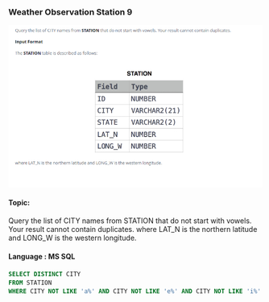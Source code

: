 ### Weather Observation Station 9


<img src="../PIc/14.png" alt="solution">


#### Topic:
Query the list of CITY names from STATION that do not start with vowels. Your result cannot contain duplicates.
where LAT_N is the northern latitude and LONG_W is the western longitude.



#### Language : MS SQL
```sql
SELECT DISTINCT CITY
FROM STATION
WHERE CITY NOT LIKE 'a%' AND CITY NOT LIKE 'e%' AND CITY NOT LIKE 'i%' AND CITY NOT LIKE 'o%' AND CITY NOT LIKE 'u%'
```
